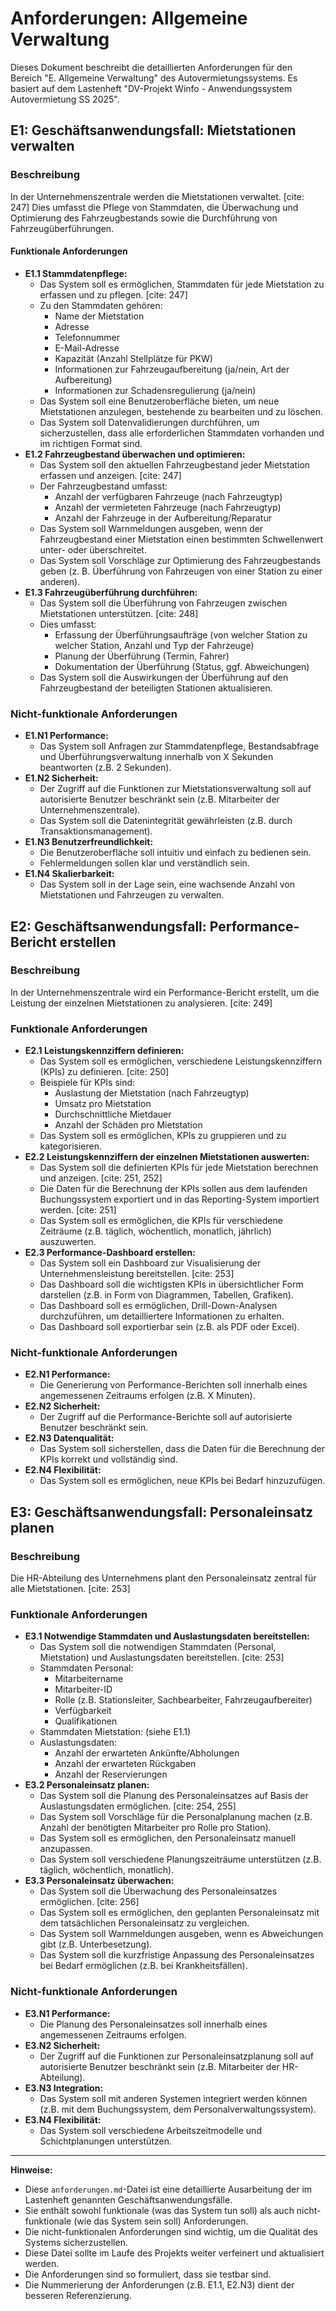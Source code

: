 # Anforderungen: Allgemeine Verwaltung

Dieses Dokument beschreibt die detaillierten Anforderungen für den Bereich "E. Allgemeine Verwaltung" des Autovermietungssystems. Es basiert auf dem Lastenheft "DV-Projekt Winfo - Anwendungssystem Autovermietung SS 2025".

## E1: Geschäftsanwendungsfall: Mietstationen verwalten

### Beschreibung

In der Unternehmenszentrale werden die Mietstationen verwaltet. [cite: 247] Dies umfasst die Pflege von Stammdaten, die Überwachung und Optimierung des Fahrzeugbestands sowie die Durchführung von Fahrzeugüberführungen.

#### Funktionale Anforderungen

* **E1.1 Stammdatenpflege:**
    * Das System soll es ermöglichen, Stammdaten für jede Mietstation zu erfassen und zu pflegen. [cite: 247]
    * Zu den Stammdaten gehören:
        * Name der Mietstation
        * Adresse
        * Telefonnummer
        * E-Mail-Adresse
        * Kapazität (Anzahl Stellplätze für PKW)
        * Informationen zur Fahrzeugaufbereitung (ja/nein, Art der Aufbereitung)
        * Informationen zur Schadensregulierung (ja/nein)
    * Das System soll eine Benutzeroberfläche bieten, um neue Mietstationen anzulegen, bestehende zu bearbeiten und zu löschen.
    * Das System soll Datenvalidierungen durchführen, um sicherzustellen, dass alle erforderlichen Stammdaten vorhanden und im richtigen Format sind.
* **E1.2 Fahrzeugbestand überwachen und optimieren:**
    * Das System soll den aktuellen Fahrzeugbestand jeder Mietstation erfassen und anzeigen. [cite: 247]
    * Der Fahrzeugbestand umfasst:
        * Anzahl der verfügbaren Fahrzeuge (nach Fahrzeugtyp)
        * Anzahl der vermieteten Fahrzeuge (nach Fahrzeugtyp)
        * Anzahl der Fahrzeuge in der Aufbereitung/Reparatur
    * Das System soll Warnmeldungen ausgeben, wenn der Fahrzeugbestand einer Mietstation einen bestimmten Schwellenwert unter- oder überschreitet.
    * Das System soll Vorschläge zur Optimierung des Fahrzeugbestands geben (z. B. Überführung von Fahrzeugen von einer Station zu einer anderen).
* **E1.3 Fahrzeugüberführung durchführen:**
    * Das System soll die Überführung von Fahrzeugen zwischen Mietstationen unterstützen. [cite: 248]
    * Dies umfasst:
        * Erfassung der Überführungsaufträge (von welcher Station zu welcher Station, Anzahl und Typ der Fahrzeuge)
        * Planung der Überführung (Termin, Fahrer)
        * Dokumentation der Überführung (Status, ggf. Abweichungen)
    * Das System soll die Auswirkungen der Überführung auf den Fahrzeugbestand der beteiligten Stationen aktualisieren.

### Nicht-funktionale Anforderungen

* **E1.N1 Performance:**
    * Das System soll Anfragen zur Stammdatenpflege, Bestandsabfrage und Überführungsverwaltung innerhalb von X Sekunden beantworten (z.B. 2 Sekunden).
* **E1.N2 Sicherheit:**
    * Der Zugriff auf die Funktionen zur Mietstationsverwaltung soll auf autorisierte Benutzer beschränkt sein (z.B. Mitarbeiter der Unternehmenszentrale).
    * Das System soll die Datenintegrität gewährleisten (z.B. durch Transaktionsmanagement).
* **E1.N3 Benutzerfreundlichkeit:**
    * Die Benutzeroberfläche soll intuitiv und einfach zu bedienen sein.
    * Fehlermeldungen sollen klar und verständlich sein.
* **E1.N4 Skalierbarkeit:**
    * Das System soll in der Lage sein, eine wachsende Anzahl von Mietstationen und Fahrzeugen zu verwalten.

## E2: Geschäftsanwendungsfall: Performance-Bericht erstellen

### Beschreibung

In der Unternehmenszentrale wird ein Performance-Bericht erstellt, um die Leistung der einzelnen Mietstationen zu analysieren. [cite: 249]

### Funktionale Anforderungen

* **E2.1 Leistungskennziffern definieren:**
    * Das System soll es ermöglichen, verschiedene Leistungskennziffern (KPIs) zu definieren. [cite: 250]
    * Beispiele für KPIs sind:
        * Auslastung der Mietstation (nach Fahrzeugtyp)
        * Umsatz pro Mietstation
        * Durchschnittliche Mietdauer
        * Anzahl der Schäden pro Mietstation
    * Das System soll es ermöglichen, KPIs zu gruppieren und zu kategorisieren.
* **E2.2 Leistungskennziffern der einzelnen Mietstationen auswerten:**
    * Das System soll die definierten KPIs für jede Mietstation berechnen und anzeigen. [cite: 251, 252]
    * Die Daten für die Berechnung der KPIs sollen aus dem laufenden Buchungssystem exportiert und in das Reporting-System importiert werden. [cite: 251]
    * Das System soll es ermöglichen, die KPIs für verschiedene Zeiträume (z.B. täglich, wöchentlich, monatlich, jährlich) auszuwerten.
* **E2.3 Performance-Dashboard erstellen:**
    * Das System soll ein Dashboard zur Visualisierung der Unternehmensleistung bereitstellen. [cite: 253]
    * Das Dashboard soll die wichtigsten KPIs in übersichtlicher Form darstellen (z.B. in Form von Diagrammen, Tabellen, Grafiken).
    * Das Dashboard soll es ermöglichen, Drill-Down-Analysen durchzuführen, um detailliertere Informationen zu erhalten.
    * Das Dashboard soll exportierbar sein (z.B. als PDF oder Excel).

### Nicht-funktionale Anforderungen

* **E2.N1 Performance:**
    * Die Generierung von Performance-Berichten soll innerhalb eines angemessenen Zeitraums erfolgen (z.B. X Minuten).
* **E2.N2 Sicherheit:**
    * Der Zugriff auf die Performance-Berichte soll auf autorisierte Benutzer beschränkt sein.
* **E2.N3 Datenqualität:**
    * Das System soll sicherstellen, dass die Daten für die Berechnung der KPIs korrekt und vollständig sind.
* **E2.N4 Flexibilität:**
    * Das System soll es ermöglichen, neue KPIs bei Bedarf hinzuzufügen.

## E3: Geschäftsanwendungsfall: Personaleinsatz planen

### Beschreibung

Die HR-Abteilung des Unternehmens plant den Personaleinsatz zentral für alle Mietstationen. [cite: 253]

### Funktionale Anforderungen

* **E3.1 Notwendige Stammdaten und Auslastungsdaten bereitstellen:**
    * Das System soll die notwendigen Stammdaten (Personal, Mietstation) und Auslastungsdaten bereitstellen. [cite: 253]
    * Stammdaten Personal:
        * Mitarbeitername
        * Mitarbeiter-ID
        * Rolle (z.B. Stationsleiter, Sachbearbeiter, Fahrzeugaufbereiter)
        * Verfügbarkeit
        * Qualifikationen
    * Stammdaten Mietstation: (siehe E1.1)
    * Auslastungsdaten:
        * Anzahl der erwarteten Ankünfte/Abholungen
        * Anzahl der erwarteten Rückgaben
        * Anzahl der Reservierungen
* **E3.2 Personaleinsatz planen:**
    * Das System soll die Planung des Personaleinsatzes auf Basis der Auslastungsdaten ermöglichen. [cite: 254, 255]
    * Das System soll Vorschläge für die Personalplanung machen (z.B. Anzahl der benötigten Mitarbeiter pro Rolle pro Station).
    * Das System soll es ermöglichen, den Personaleinsatz manuell anzupassen.
    * Das System soll verschiedene Planungszeiträume unterstützen (z.B. täglich, wöchentlich, monatlich).
* **E3.3 Personaleinsatz überwachen:**
    * Das System soll die Überwachung des Personaleinsatzes ermöglichen. [cite: 256]
    * Das System soll es ermöglichen, den geplanten Personaleinsatz mit dem tatsächlichen Personaleinsatz zu vergleichen.
    * Das System soll Warnmeldungen ausgeben, wenn es Abweichungen gibt (z.B. Unterbesetzung).
    * Das System soll die kurzfristige Anpassung des Personaleinsatzes bei Bedarf ermöglichen (z.B. bei Krankheitsfällen).

### Nicht-funktionale Anforderungen

* **E3.N1 Performance:**
    * Die Planung des Personaleinsatzes soll innerhalb eines angemessenen Zeitraums erfolgen.
* **E3.N2 Sicherheit:**
    * Der Zugriff auf die Funktionen zur Personaleinsatzplanung soll auf autorisierte Benutzer beschränkt sein (z.B. Mitarbeiter der HR-Abteilung).
* **E3.N3 Integration:**
    * Das System soll mit anderen Systemen integriert werden können (z.B. mit dem Buchungssystem, dem Personalverwaltungssystem).
* **E3.N4 Flexibilität:**
    * Das System soll verschiedene Arbeitszeitmodelle und Schichtplanungen unterstützen.

---

**Hinweise:**

* Diese `anforderungen.md`-Datei ist eine detaillierte Ausarbeitung der im Lastenheft genannten Geschäftsanwendungsfälle.
* Sie enthält sowohl funktionale (was das System tun soll) als auch nicht-funktionale (wie das System sein soll) Anforderungen.
* Die nicht-funktionalen Anforderungen sind wichtig, um die Qualität des Systems sicherzustellen.
* Diese Datei sollte im Laufe des Projekts weiter verfeinert und aktualisiert werden.
* Die Anforderungen sind so formuliert, dass sie testbar sind.
* Die Nummerierung der Anforderungen (z.B. E1.1, E2.N3) dient der besseren Referenzierung.
